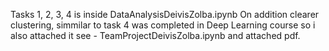 Tasks 1, 2, 3, 4 is inside DataAnalysisDeivisZolba.ipynb
On addition clearer clustering, simmilar to task 4 was completed in Deep Learning course so i also attached it see - TeamProjectDeivisZolba.ipynb and attached pdf.

